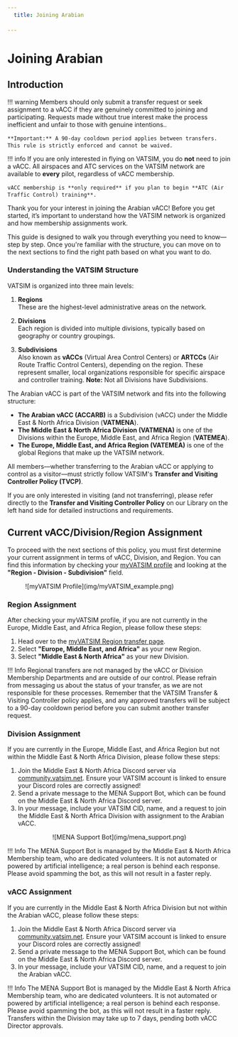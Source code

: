 ```yaml
---
  title: Joining Arabian

---
```

# Joining Arabian
## Introduction
!!! warning
    Members should only submit a transfer request or seek assignment to a vACC if they are genuinely committed to joining and participating. Requests made without true interest make the process inefficient and unfair to those with genuine intentions..

    **Important:** A 90-day cooldown period applies between transfers. This rule is strictly enforced and cannot be waived.

!!! info
    If you are only interested in flying on VATSIM, you do **not** need to join a vACC. All airspaces and ATC services on the VATSIM network are available to **every** pilot, regardless of vACC membership.
    
    vACC membership is **only required** if you plan to begin **ATC (Air Traffic Control) training**.

Thank you for your interest in joining the Arabian vACC! Before you get started, it’s important to understand how the VATSIM network is organized and how membership assignments work.

This guide is designed to walk you through everything you need to know—step by step. Once you're familiar with the structure, you can move on to the next sections to find the right path based on what you want to do.

### Understanding the VATSIM Structure

VATSIM is organized into three main levels:

1. **Regions**  
   These are the highest-level administrative areas on the network.

2. **Divisions**  
   Each region is divided into multiple divisions, typically based on geography or country groupings.

3. **Subdivisions**  
   Also known as **vACCs** (Virtual Area Control Centers) or **ARTCCs** (Air Route Traffic Control Centers), depending on the region. These represent smaller, local organizations responsible for specific airspace and controller training. **Note:** Not all Divisions have Subdivisions.

The Arabian vACC is part of the VATSIM network and fits into the following structure:

- **The Arabian vACC (ACCARB)** is a Subdivision (vACC) under the Middle East & North Africa Division (**VATMENA**).
- **The Middle East & North Africa Division (VATMENA)** is one of the Divisions within the Europe, Middle East, and Africa Region (**VATEMEA**).
- **The Europe, Middle East, and Africa Region (VATEMEA)** is one of the global Regions that make up the VATSIM network.

All members—whether transferring to the Arabian vACC or applying to control as a visitor—must strictly follow VATSIM's **Transfer and Visiting Controller Policy (TVCP)**.

If you are only interested in visiting (and not transferring), please refer directly to the **Transfer and Visiting Controller Policy** on our Library on the left hand side for detailed instructions and requirements.

## Current vACC/Division/Region Assignment
To proceed with the next sections of this policy, you must first determine your current assignment in terms of vACC, Division, and Region. You can find this information by checking your [myVATSIM profile](https://my.vatsim.net/profile) and looking at the **"Region - Division - Subdivision"** field.

<figure markdown>
![myVATSIM Profile](img/myVATSIM_example.png)
</figure>

### Region Assignment

After checking your myVATSIM profile, if you are not currently in the Europe, Middle East, and Africa Region, please follow these steps:

1. Head over to the [myVATSIM Region transfer page](https://my.vatsim.net/user/region).
2. Select **"Europe, Middle East, and Africa"** as your new Region.
3. Select **"Middle East & North Africa"** as your new Division.

!!! Info
    Regional transfers are not managed by the vACC or Division Membership Departments and are outside of our control. Please refrain from messaging us about the status of your transfer, as we are not responsible for these processes. Remember that the VATSIM Transfer & Visiting Controller policy applies, and any approved transfers will be subject to a 90-day cooldown period before you can submit another transfer request.

### Division Assignment

If you are currently in the Europe, Middle East, and Africa Region but not within the Middle East & North Africa Division, please follow these steps:

1. Join the Middle East & North Africa Discord server via [community.vatsim.net](https://community.vatsim.net/). Ensure your VATSIM account is linked to ensure your Discord roles are correctly assigned!
2. Send a private message to the MENA Support Bot, which can be found on the Middle East & North Africa Discord server.
3. In your message, include your VATSIM CID, name, and a request to join the Middle East & North Africa Division with assignment to the Arabian vACC.

<center>![MENA Support Bot](img/mena_support.png)</center>

!!! Info
    The MENA Support Bot is managed by the Middle East & North Africa Membership team, who are dedicated volunteers. It is not automated or powered by artificial intelligence; a real person is behind each response. Please avoid spamming the bot, as this will not result in a faster reply.

### vACC Assignment

If you are currently in the Middle East & North Africa Division but not within the Arabian vACC, please follow these steps:

1. Join the Middle East & North Africa Discord server via [community.vatsim.net](https://community.vatsim.net/). Ensure your VATSIM account is linked to ensure your Discord roles are correctly assigned!
2. Send a private message to the MENA Support Bot, which can be found on the Middle East & North Africa Discord server.
3. In your message, include your VATSIM CID, name, and a request to join the Arabian vACC.

!!! Info
    The MENA Support Bot is managed by the Middle East & North Africa Membership team, who are dedicated volunteers. It is not automated or powered by artificial intelligence; a real person is behind each response. Please avoid spamming the bot, as this will not result in a faster reply. Transfers within the Division may take up to 7 days, pending both vACC Director approvals.
